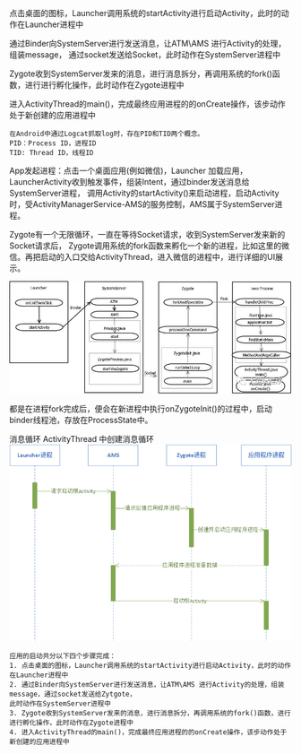 点击桌面的图标，Launcher调用系统的startActivity进行启动Activity，此时的动作在Launcher进程中

通过Binder向SystemServer进行发送消息，让ATM\AMS 进行Activity的处理，组装message，
通过socket发送给Socket，此时动作在SystemServer进程中

Zygote收到SystemServer发来的消息，进行消息拆分，再调用系统的fork()函数，进行进行孵化操作，此时动作在Zygote进程中

进入ActivityThread的main()，完成最终应用进程的的onCreate操作，该步动作处于新创建的应用进程中

```
在Android中通过Logcat抓取log时，存在PID和TID两个概念。
PID：Process ID，进程ID
TID: Thread ID，线程ID
```

App发起进程：点击一个桌面应用(例如微信)，Launcher 加载应用， 
LauncherActivity收到触发事件，组装Intent，通过binder发送消息给SystemServer进程，
调用Activity的startActivity()来启动进程，启动Activity时，受ActivityManagerService-AMS的服务控制，AMS属于SystemServer进程。

Zygote有一个无限循环，一直在等待Socket请求，收到SystemServer发来新的Socket请求后，
Zygote调用系统的fork函数来孵化一个新的进程，比如这里的微信。再把启动的入口交给ActivityThread，进入微信的进程中，进行详细的UI展示。

![img.png](进程流转.png)

都是在进程fork完成后，便会在新进程中执行onZygoteInit()的过程中，启动binder线程池，存放在ProcessState中。

消息循环
ActivityThread 中创建消息循环
![img.png](进程流转简版.png)

```
应用的启动共分以下四个步骤完成：
1. 点击桌面的图标，Launcher调用系统的startActivity进行启动Activity，此时的动作在Launcher进程中
2. 通过Binder向SystemServer进行发送消息，让ATM\AMS 进行Activity的处理，组装message，通过socket发送给Zytgote，
此时动作在SystemServer进程中
3. Zygote收到SystemServer发来的消息，进行消息拆分，再调用系统的fork()函数，进行进行孵化操作，此时动作在Zygote进程中
4. 进入ActivityThread的main()，完成最终应用进程的的onCreate操作，该步动作处于新创建的应用进程中
```